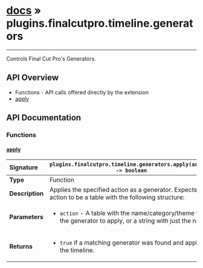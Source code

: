 # [docs](index.md) » plugins.finalcutpro.timeline.generators
---

Controls Final Cut Pro's Generators.

## API Overview
* Functions - API calls offered directly by the extension
 * [apply](#apply)

## API Documentation

### Functions

#### [apply](#apply)
| <span style="float: left;">**Signature**</span> | <span style="float: left;">`plugins.finalcutpro.timeline.generators.apply(action) -> boolean` </span>                                                          |
| -----------------------------------------------------|---------------------------------------------------------------------------------------------------------|
| **Type**                                             | Function |
| **Description**                                      | Applies the specified action as a generator. Expects action to be a table with the following structure: |
| **Parameters**                                       | <ul><li><code>action</code>     - A table with the name/category/theme for the generator to apply, or a string with just the name.</li></ul> |
| **Returns**                                          | <ul><li><code>true</code> if a matching generator was found and applied to the timeline.</li></ul> |

